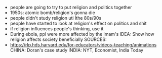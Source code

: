 - people are going to try to put religion and politics together
- 1950s: atomic bomb/religion's gonna die
- people didn't study religion uti lthe 80s/90s
- people have started to look at religion's effect on politics and shit
- if religion influences people's thinking, use it
- During ebola, ppl were more affected by the imam's 
IDEA: Show how religion affects society beneficially
SOURCES: 
- https://rlp.hds.harvard.edu/for-educators/videos-teaching/animations
CHINA: 
Doran's case study
INDIA: 
NYT, Economist, India Today 
